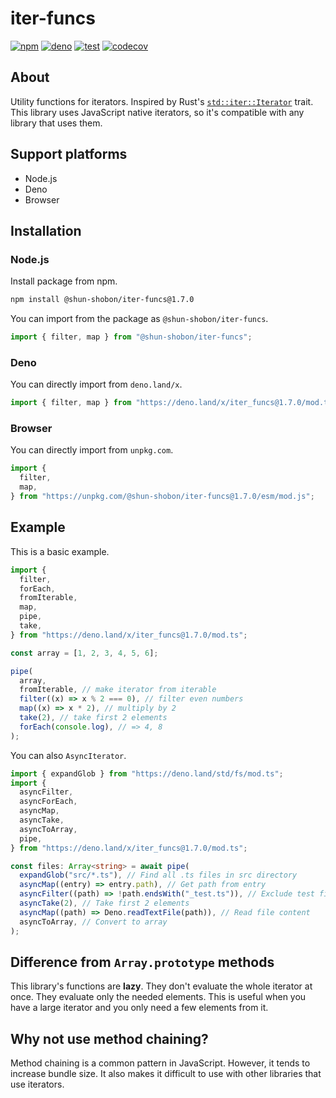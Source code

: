 # iter-funcs

[![npm](https://img.shields.io/npm/v/@shun-shobon/iter-funcs?logo=npm)](https://www.npmjs.com/package/@shun-shobon/iter-funcs)
[![deno](https://img.shields.io/github/v/release/shun-shobon/iter-funcs?label=deno&logo=deno)](https://deno.land/x/iter_funcs)
[![test](https://github.com/shun-shobon/iter-funcs/actions/workflows/test.yml/badge.svg)](https://github.com/shun-shobon/iter-funcs/actions/workflows/test.yml)
[![codecov](https://codecov.io/gh/shun-shobon/iter-funcs/branch/master/graph/badge.svg?token=gwyScwGdCG)](https://codecov.io/gh/shun-shobon/iter-funcs)

## About

Utility functions for iterators. Inspired by Rust's
[`std::iter::Iterator`](https://doc.rust-lang.org/std/iter/trait.Iterator.html)
trait. This library uses JavaScript native iterators, so it's compatible with
any library that uses them.

## Support platforms

- Node.js
- Deno
- Browser

## Installation

<!-- x-release-please-start-version -->

### Node.js

Install package from npm.

```sh
npm install @shun-shobon/iter-funcs@1.7.0
```

You can import from the package as `@shun-shobon/iter-funcs`.

```ts
import { filter, map } from "@shun-shobon/iter-funcs";
```

### Deno

You can directly import from `deno.land/x`.

```ts
import { filter, map } from "https://deno.land/x/iter_funcs@1.7.0/mod.ts";
```

### Browser

You can directly import from `unpkg.com`.

```js
import {
  filter,
  map,
} from "https://unpkg.com/@shun-shobon/iter-funcs@1.7.0/esm/mod.js";
```

<!-- x-release-please-end -->

## Example

<!-- x-release-please-start-version -->

This is a basic example.

```ts
import {
  filter,
  forEach,
  fromIterable,
  map,
  pipe,
  take,
} from "https://deno.land/x/iter_funcs@1.7.0/mod.ts";

const array = [1, 2, 3, 4, 5, 6];

pipe(
  array,
  fromIterable, // make iterator from iterable
  filter((x) => x % 2 === 0), // filter even numbers
  map((x) => x * 2), // multiply by 2
  take(2), // take first 2 elements
  forEach(console.log), // => 4, 8
);
```

You can also `AsyncIterator`.

```ts
import { expandGlob } from "https://deno.land/std/fs/mod.ts";
import {
  asyncFilter,
  asyncForEach,
  asyncMap,
  asyncTake,
  asyncToArray,
  pipe,
} from "https://deno.land/x/iter_funcs@1.7.0/mod.ts";

const files: Array<string> = await pipe(
  expandGlob("src/*.ts"), // Find all .ts files in src directory
  asyncMap((entry) => entry.path), // Get path from entry
  asyncFilter((path) => !path.endsWith("_test.ts")), // Exclude test files
  asyncTake(2), // Take first 2 elements
  asyncMap((path) => Deno.readTextFile(path)), // Read file content
  asyncToArray, // Convert to array
);
```

<!-- x-release-please-end -->

## Difference from `Array.prototype` methods

This library's functions are **lazy**. They don't evaluate the whole iterator at
once. They evaluate only the needed elements. This is useful when you have a
large iterator and you only need a few elements from it.

## Why not use method chaining?

Method chaining is a common pattern in JavaScript. However, it tends to increase
bundle size. It also makes it difficult to use with other libraries that use
iterators.
